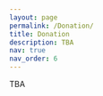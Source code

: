```yaml
---
layout: page
permalink: /Donation/
title: Donation
description: TBA
nav: true
nav_order: 6
---
```


TBA

